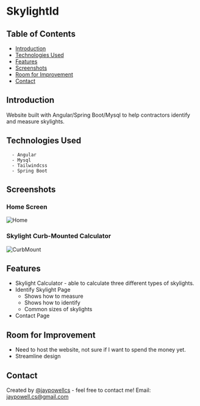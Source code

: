 # SkylightId

## Table of Contents
* [Introduction](#Introduction)
* [Technologies Used](#technologies-used)
* [Features](#features)
* [Screenshots](#screenshots)
* [Room for Improvement](#room-for-improvement)
* [Contact](#contact)

## Introduction
Website built with Angular/Spring Boot/Mysql to help contractors identify and measure skylights.  
 
## Technologies Used 
      - Angular
      - Mysql 
      - Tailwindcss
      - Spring Boot
## Screenshots

### Home Screen
![Home](https://github.com/jaypowellcs/SkylightId/assets/60851811/10788f16-082a-4c9a-8f39-e502951015e5)

### Skylight Curb-Mounted Calculator
![CurbMount](https://github.com/jaypowellcs/SkylightId/assets/60851811/dfa68c09-5ea1-4093-85e3-cc6a858c5ea0)


## Features
  - Skylight Calculator - able to calculate three different types of skylights.
  - Identify Skylight Page
    - Shows how to measure
    - Shows how to identify
    - Common sizes of skylights
  - Contact Page 
## Room for Improvement
- Need to host the website, not sure if I want to spend the money yet.
- Streamline design 
## Contact
Created by [@jaypowellcs](https://github.com/jaypowellcs) - feel free to contact me!
Email: jaypowell.cs@gmail.com
